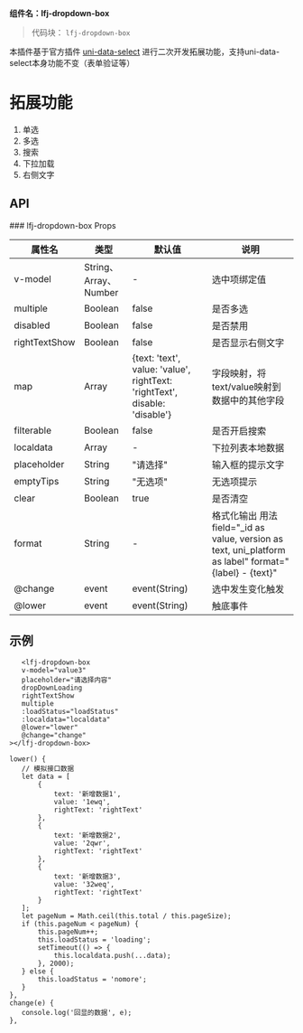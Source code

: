  **组件名：lfj-dropdown-box**
> 代码块： `lfj-dropdown-box`

本插件基于官方插件 [uni-data-select](https://ext.dcloud.net.cn/plugin?id=7993) 进行二次开发拓展功能，支持uni-data-select本身功能不变（表单验证等）

<h1>拓展功能</h1>
<ol>
<li>单选</li>
<li>多选</li>
<li>搜索</li>
<li>下拉加载</li>
<li>右侧文字</li>
</ol>

<h2>API</h2>
### lfj-dropdown-box Props

|  属性名		|    类型				| 默认值																	| 说明																									|
| -				| -						| -																			| -																										|
| v-model		| String、Array、Number	|-																			| 选中项绑定值																							|
| multiple		| Boolean				| false																		| 是否多选																								|
| disabled		| Boolean				|false																		| 是否禁用																								|
| rightTextShow	| Boolean				|false																		|是否显示右侧文字																						|
| map			| Array					| {text: 'text', value: 'value', rightText: 'rightText', disable: 'disable'}| 字段映射，将text/value映射到数据中的其他字段															|
| filterable	| Boolean				| false																		|  是否开启搜索																							||
| localdata		| Array					| -																			| 下拉列表本地数据																						|
|placeholder	| String				| "请选择"																	| 输入框的提示文字																						|
|emptyTips		| String				|"无选项"																	| 无选项提示																							|
|clear			| Boolean				| true																		| 是否清空																								|
|format			| String				| -																			| 格式化输出 用法 field="_id as value, version as text, uni_platform as label" format="{label} - {text}"|
|@change		| event					| event(String)																| 选中发生变化触发																						|
|@lower			| event					| event(String)																| 触底事件																								|


## 示例
 ```
	<lfj-dropdown-box
	v-model="value3"
	placeholder="请选择内容"
	dropDownLoading
	rightTextShow
	multiple
	:loadStatus="loadStatus"
	:localdata="localdata"
	@lower="lower"
	@change="change"
></lfj-dropdown-box>

lower() {
	// 模拟接口数据
	let data = [
		{
			text: '新增数据1',
			value: '1ewq',
			rightText: 'rightText'
		},
		{
			text: '新增数据2',
			value: '2qwr',
			rightText: 'rightText'
		},
		{
			text: '新增数据3',
			value: '32weq',
			rightText: 'rightText'
		}
	];
	let pageNum = Math.ceil(this.total / this.pageSize);
	if (this.pageNum < pageNum) {
		this.pageNum++;
		this.loadStatus = 'loading';
		setTimeout(() => {
			this.localdata.push(...data);
		}, 2000);
	} else {
		this.loadStatus = 'nomore';
	}
},
change(e) {
	console.log('回显的数据', e);
},
	
```

